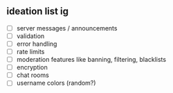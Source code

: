 ## ideation list ig

- [ ] server messages / announcements
- [ ] validation
- [ ] error handling
- [ ] rate limits
- [ ] moderation features like banning, filtering, blacklists
- [ ] encryption
- [ ] chat rooms
- [ ] username colors (random?)
